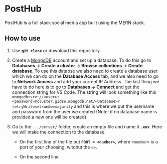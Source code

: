 # PostHub

PostHub is a full stack social media app built using the MERN stack.

## How to use

1. Use **`git clone`** or download this repository.

2. Create a [MongoDB](https://www.mongodb.com) account and set up a database. To do this go to **Databases -> Create a cluster -> Browse collections -> Create database**.
To use this databse we also need to create a database user which we can do on the **Database Access** tab, and we also need to go to **Network Access** and add your current IP Address. The last thing we have to do here is to go to **Databases -> Connect** and get the connection string for VS Code. The string will look something like this `mongodb+srv://<user>:<password>@cluster.gidso.mongodb.net/<Database>?retryWrites=true&w=majority` and this is where we put the username and password from the user we created (Note: if no database name is provided a new one will be created).

3. Go to the `.../server/` folder, create an empty file and name it **`.env`**. Here we will make the connection to the database.

   - On the first line of the file put **`PORT = <number>`**, where `<number>` is a port of your choosing, witohut the `<>`.

   - On the second line
